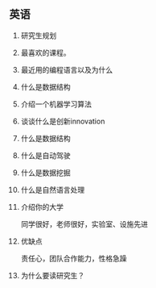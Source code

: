## 英语

1. 研究生规划


2. 最喜欢的课程。


3. 最近用的编程语言以及为什么


4. 什么是数据结构

5. 介绍一个机器学习算法

6. 谈谈什么是创新innovation

7. 什么是数据结构

8. 什么是自动驾驶

9. 什么是数据挖掘

10. 什么是自然语言处理

11. 介绍你的大学

    同学很好，老师很好，实验室、设施先进

12. 优缺点

    责任心，团队合作能力，性格急躁

13. 为什么要读研究生？